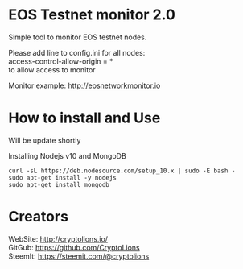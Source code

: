 # EOS Testnet monitor 2.0
Simple tool to monitor EOS testnet nodes.
 

Please add line to config.ini for all nodes:  
access-control-allow-origin = *   
to allow access to monitor  
  
Monitor example: http://eosnetworkmonitor.io  

# How to install and Use  
Will be update shortly   

Installing Nodejs v10  and MongoDB  
```
curl -sL https://deb.nodesource.com/setup_10.x | sudo -E bash -    
sudo apt-get install -y nodejs  
sudo apt-get install mongodb  
```
 
# Creators  
WebSite: http://cryptolions.io/    
GitGub: https://github.com/CryptoLions  
SteemIt: https://steemit.com/@cryptolions 

